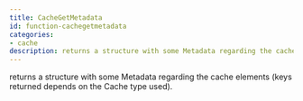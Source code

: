 ```yaml
---
title: CacheGetMetadata
id: function-cachegetmetadata
categories:
- cache
description: returns a structure with some Metadata regarding the cache elements
---
```


returns a structure with some Metadata regarding the cache elements (keys returned depends on the Cache type used).
